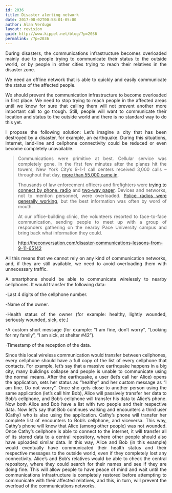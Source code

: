 ```yaml
---
id: 2036
title: Disaster alerting network
date: 2017-08-02T00:58:01-05:00
author: Alan Verdugo
layout: revision
guid: http://www.kippel.net/blog/?p=2036
permalink: /?p=2036
---
```

<p style="text-align: justify;">
  During disasters, the communications infrastructure becomes overloaded mainly due to people trying to communicate their status to the outside world, or by people in other cities trying to reach their relatives in the disaster zone.
</p>

<p style="text-align: justify;">
  We need an offline network that is able to quickly and easily communicate the status of the affected people.
</p>

<p style="text-align: justify;">
  We should prevent the communication infrastructure to become overloaded in first place. We need to stop trying to reach people in the affected areas until we know for sure that calling them will not prevent another more important call to go trough. Still, people will want to communicate their location and status to the outside world and there is no standard way to do this yet.
</p>

<p style="text-align: justify;">
  I propose the following solution: Let&#8217;s imagine a city that has been destroyed by a disaster, for example, an earthquake. During this situations, Internet, land-line and cellphone connectivity could be reduced or even become completely unavailable.
</p>

> <p style="text-align: justify;">
>   Communications were primitive at best. Cellular service was completely gone. In the first few minutes after the planes hit the towers, New York City’s 9-1-1 call centers received 3,000 calls – throughout that day, <a href="http://psc.apcointl.org/2011/09/06/911-10-years-later/">more than 55,000 came in</a>.
> </p>
> 
> <p style="text-align: justify;">
>   Thousands of law enforcement officers and firefighters were <a href="http://psc.apcointl.org/2011/08/10/10-years-later-n-y-responders-communicate-better/">trying to connect by phone, radio</a> and <a href="https://www.schneier.com/blog/archives/2009/11/leaked_911_text.html">two-way pager</a>. Devices and networks, not to mention personnel, were overloaded. <a href="http://www.cbsnews.com/news/communication-breakdown-on-9-11/">Police radios were generally working</a>, but the best information was often by word of mouth.
> </p>
> 
> <p style="text-align: justify;">
>   At our office-building clinic, the volunteers resorted to face-to-face communication, sending people to meet up with a group of responders gathering on the nearby Pace University campus and bring back what information they could.
> </p>
> 
> http://theconversation.com/disaster-communications-lessons-from-9-11-65142

<p style="text-align: justify;">
  All this means that we cannot rely on any kind of communication networks, and, if they are still available, we need to avoid overloading them with unnecessary traffic.
</p>

<p style="text-align: justify;">
  A smartphone should be able to communicate wirelessly to nearby cellphones. It would transfer the following data:
</p>

<p style="text-align: justify;">
  -Last 4 digits of the cellphone number.
</p>

<p style="text-align: justify;">
  -Name of the owner.
</p>

<p style="text-align: justify;">
  -Health status of the owner (for example: healthy, lightly wounded, seriously wounded, sick, etc.)
</p>

<p style="text-align: justify;">
  -A custom short message (for example: &#8220;I am fine, don&#8217;t worry&#8221;, &#8220;Looking for my family&#8221;, &#8220;I am sick, at shelter #42&#8221;).
</p>

<p style="text-align: justify;">
  -Timestamp of the reception of the data.
</p>

<p style="text-align: justify;">
  Since this local wireless communication would transfer between cellphones, every cellphone should have a full copy of the list of every cellphone that contacts. For example, let&#8217;s say that a massive earthquake happens in a big city, many buildings collapse and people is unable to communicate using the normal means. After the earthquake, a user (let&#8217;s call her Alice) opens the application, sets her status as &#8220;healthy&#8221; and her custom message as &#8220;I am fine. Do not worry&#8221;. Once she gets close to another person using the same application (let&#8217;s call him Bob), Alice will passively transfer her data to Bob&#8217;s cellphone, and Bob&#8217;s cellphone will transfer his data to Alice&#8217;s phone. Now both Alice and Bob have a list with two people and their respective data. Now let&#8217;s say that Bob continues walking and encounters a third user (Cathy) who is also using the application. Cathy&#8217;s phone will transfer her complete list of encounters to Bob&#8217;s cellphone, and viceversa. This way, Cathy&#8217;s phone will know that Alice (among other people) was not wounded. Once Cathy&#8217;s cellphone is able to connect to the internet, it will transfer all of its stored data to a central repository, where other people should also have uploaded similar data. In this way, Alice and Bob (in this example) would eventually have communicated their health status and their respective messages to the outside world, even if they completely lost any connectivity. Alice&#8217;s and Bob&#8217;s relatives would be able to check the central repository, where they could search for their names and see if they are doing fine. This will allow people to have peace of mind and wait until the communications infrastructure is completely restored before attempting to communicate with their affected relatives, and this, in turn, will prevent the overload of the communications networks.
</p>